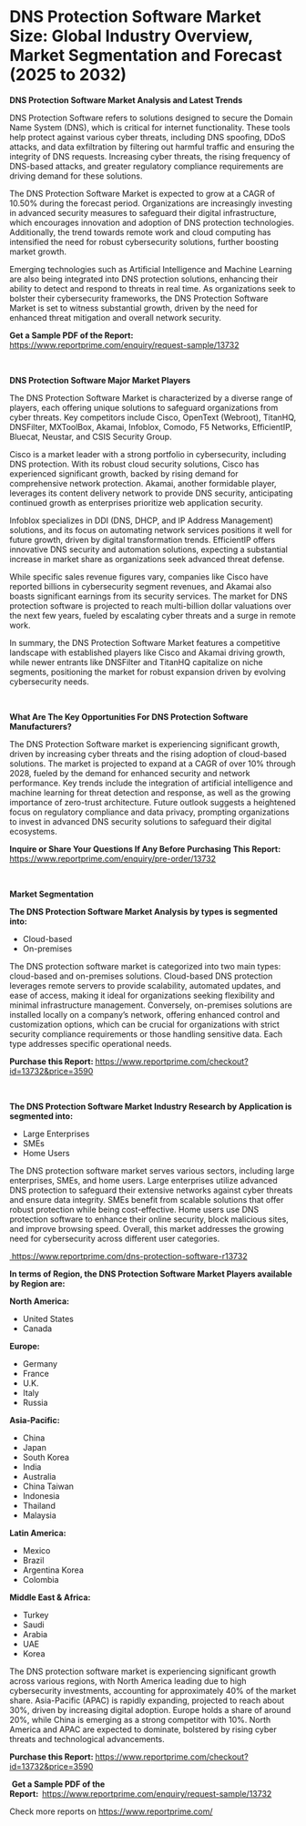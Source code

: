 <p><h1>DNS Protection Software Market Size: Global Industry Overview, Market Segmentation and Forecast (2025 to 2032)</h1></p><p><strong>DNS Protection Software Market Analysis and Latest Trends</strong></p>
<p><p>DNS Protection Software refers to solutions designed to secure the Domain Name System (DNS), which is critical for internet functionality. These tools help protect against various cyber threats, including DNS spoofing, DDoS attacks, and data exfiltration by filtering out harmful traffic and ensuring the integrity of DNS requests. Increasing cyber threats, the rising frequency of DNS-based attacks, and greater regulatory compliance requirements are driving demand for these solutions.</p><p>The DNS Protection Software Market is expected to grow at a CAGR of 10.50% during the forecast period. Organizations are increasingly investing in advanced security measures to safeguard their digital infrastructure, which encourages innovation and adoption of DNS protection technologies. Additionally, the trend towards remote work and cloud computing has intensified the need for robust cybersecurity solutions, further boosting market growth.</p><p>Emerging technologies such as Artificial Intelligence and Machine Learning are also being integrated into DNS protection solutions, enhancing their ability to detect and respond to threats in real time. As organizations seek to bolster their cybersecurity frameworks, the DNS Protection Software Market is set to witness substantial growth, driven by the need for enhanced threat mitigation and overall network security.</p></p>
<p><strong>Get a Sample PDF of the Report:&nbsp;</strong> <a href="https://www.reportprime.com/enquiry/request-sample/13732?utm_campaign=3208&utm_medium=2&utm_source=Github&utm_content=ia&utm_term=20032025&utm_id=dns-protection-software">https://www.reportprime.com/enquiry/request-sample/13732</a></p>
<p>&nbsp;</p>
<p><strong>DNS Protection Software Major Market Players</strong></p>
<p><p>The DNS Protection Software Market is characterized by a diverse range of players, each offering unique solutions to safeguard organizations from cyber threats. Key competitors include Cisco, OpenText (Webroot), TitanHQ, DNSFilter, MXToolBox, Akamai, Infoblox, Comodo, F5 Networks, EfficientIP, Bluecat, Neustar, and CSIS Security Group. </p><p>Cisco is a market leader with a strong portfolio in cybersecurity, including DNS protection. With its robust cloud security solutions, Cisco has experienced significant growth, backed by rising demand for comprehensive network protection. Akamai, another formidable player, leverages its content delivery network to provide DNS security, anticipating continued growth as enterprises prioritize web application security.</p><p>Infoblox specializes in DDI (DNS, DHCP, and IP Address Management) solutions, and its focus on automating network services positions it well for future growth, driven by digital transformation trends. EfficientIP offers innovative DNS security and automation solutions, expecting a substantial increase in market share as organizations seek advanced threat defense.</p><p>While specific sales revenue figures vary, companies like Cisco have reported billions in cybersecurity segment revenues, and Akamai also boasts significant earnings from its security services. The market for DNS protection software is projected to reach multi-billion dollar valuations over the next few years, fueled by escalating cyber threats and a surge in remote work.</p><p>In summary, the DNS Protection Software Market features a competitive landscape with established players like Cisco and Akamai driving growth, while newer entrants like DNSFilter and TitanHQ capitalize on niche segments, positioning the market for robust expansion driven by evolving cybersecurity needs.</p></p>
<p>&nbsp;</p>
<p><strong>What Are The Key Opportunities For DNS Protection Software Manufacturers?</strong></p>
<p><p>The DNS Protection Software market is experiencing significant growth, driven by increasing cyber threats and the rising adoption of cloud-based solutions. The market is projected to expand at a CAGR of over 10% through 2028, fueled by the demand for enhanced security and network performance. Key trends include the integration of artificial intelligence and machine learning for threat detection and response, as well as the growing importance of zero-trust architecture. Future outlook suggests a heightened focus on regulatory compliance and data privacy, prompting organizations to invest in advanced DNS security solutions to safeguard their digital ecosystems.</p></p>
<p><strong>Inquire or Share Your Questions If Any Before Purchasing This Report:</strong> <a href="https://www.reportprime.com/enquiry/pre-order/13732?utm_campaign=3208&utm_medium=2&utm_source=Github&utm_content=ia&utm_term=20032025&utm_id=dns-protection-software">https://www.reportprime.com/enquiry/pre-order/13732</a></p>
<p>&nbsp;</p>
<p><strong>Market Segmentation</strong></p>
<p><strong>The DNS Protection Software Market Analysis by types is segmented into:</strong></p>
<p><ul><li>Cloud-based</li><li>On-premises</li></ul></p>
<p><p>The DNS protection software market is categorized into two main types: cloud-based and on-premises solutions. Cloud-based DNS protection leverages remote servers to provide scalability, automated updates, and ease of access, making it ideal for organizations seeking flexibility and minimal infrastructure management. Conversely, on-premises solutions are installed locally on a company’s network, offering enhanced control and customization options, which can be crucial for organizations with strict security compliance requirements or those handling sensitive data. Each type addresses specific operational needs.</p></p>
<p><strong>Purchase this Report:&nbsp;</strong><a href="https://www.reportprime.com/checkout?id=13732&price=3590&utm_campaign=3208&utm_medium=2&utm_source=Github&utm_content=ia&utm_term=20032025&utm_id=dns-protection-software">https://www.reportprime.com/checkout?id=13732&price=3590</a></p>
<p>&nbsp;</p>
<p><strong>The DNS Protection Software Market Industry Research by Application is segmented into:</strong></p>
<p><ul><li>Large Enterprises</li><li>SMEs</li><li>Home Users</li></ul></p>
<p><p>The DNS protection software market serves various sectors, including large enterprises, SMEs, and home users. Large enterprises utilize advanced DNS protection to safeguard their extensive networks against cyber threats and ensure data integrity. SMEs benefit from scalable solutions that offer robust protection while being cost-effective. Home users use DNS protection software to enhance their online security, block malicious sites, and improve browsing speed. Overall, this market addresses the growing need for cybersecurity across different user categories.</p></p>
<p><a href="https://www.reportprime.com/dns-protection-software-r13732?utm_campaign=3208&utm_medium=2&utm_source=Github&utm_content=ia&utm_term=20032025&utm_id=dns-protection-software">&nbsp;https://www.reportprime.com/dns-protection-software-r13732</a></p>
<p><strong>In terms of Region, the DNS Protection Software Market Players available by Region are:</strong></p>
<p>
    <p> <strong> North America: </strong>
        <ul>
            <li>United States</li>
            <li>Canada</li>
        </ul>
        </p> 
    <p> <strong> Europe: </strong>
        <ul>
            <li>Germany</li>
            <li>France</li>
            <li>U.K.</li>
            <li>Italy</li>
            <li>Russia</li>
        </ul>
        </p> 
    <p> <strong> Asia-Pacific: </strong>
        <ul>
            <li>China</li>
            <li>Japan</li>
            <li>South Korea</li>
            <li>India</li>
            <li>Australia</li>
            <li>China Taiwan</li>
            <li>Indonesia</li>
            <li>Thailand</li>
            <li>Malaysia</li>
        </ul>
        </p> 
    <p> <strong> Latin America: </strong>
        <ul>
            <li>Mexico</li>
            <li>Brazil</li>
            <li>Argentina Korea</li>
            <li>Colombia</li>
        </ul>
        </p> 
    <p> <strong> Middle East & Africa: </strong>
        <ul>
            <li>Turkey</li>
            <li>Saudi</li>
            <li>Arabia</li>
            <li>UAE</li>
            <li>Korea</li>
        </ul>
    </p>
    </p>
<p><p>The DNS protection software market is experiencing significant growth across various regions, with North America leading due to high cybersecurity investments, accounting for approximately 40% of the market share. Asia-Pacific (APAC) is rapidly expanding, projected to reach about 30%, driven by increasing digital adoption. Europe holds a share of around 20%, while China is emerging as a strong competitor with 10%. North America and APAC are expected to dominate, bolstered by rising cyber threats and technological advancements.</p></p>
<p><strong>Purchase this Report: </strong><a href="https://www.reportprime.com/checkout?id=13732&price=3590&utm_campaign=3208&utm_medium=2&utm_source=Github&utm_content=ia&utm_term=20032025&utm_id=dns-protection-software">https://www.reportprime.com/checkout?id=13732&price=3590</a></p>
<p>&nbsp;<strong>Get a Sample PDF of the Report:&nbsp;&nbsp;</strong><a href="https://www.reportprime.com/enquiry/request-sample/13732?utm_campaign=3208&utm_medium=2&utm_source=Github&utm_content=ia&utm_term=20032025&utm_id=dns-protection-software">https://www.reportprime.com/enquiry/request-sample/13732</a></p>
<p><strong></strong></p>
<p>Check more reports on <a href="https://www.reportprime.com/?utm_campaign=3208&utm_medium=2&utm_source=Github&utm_content=ia&utm_term=20032025&utm_id=dns-protection-software">https://www.reportprime.com/</a></p>